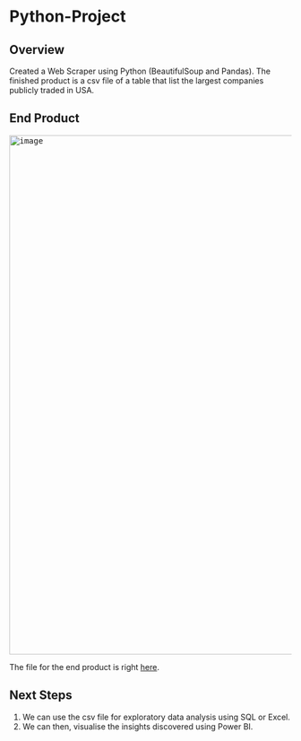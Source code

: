 # Python-Project

## Overview
Created a Web Scraper using Python (BeautifulSoup and Pandas). The finished product is a csv file of a table that list the largest companies publicly traded in USA. 

## End Product
<kbd><img width="926" alt="image" src="https://github.com/user-attachments/assets/c3e6398a-0267-4ff0-b8f2-d211500164a9" />

The file for the end product is right [here](https://github.com/faudziahismail/Python-Project/blob/main/Companies.csv). 

## Next Steps
1. We can use the csv file for exploratory data analysis using SQL or Excel.
2. We can then, visualise the insights discovered using Power BI.
